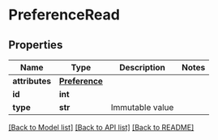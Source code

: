 # PreferenceRead

## Properties
Name | Type | Description | Notes
------------ | ------------- | ------------- | -------------
**attributes** | [**Preference**](Preference.md) |  | 
**id** | **int** |  | 
**type** | **str** | Immutable value | 

[[Back to Model list]](../README.md#documentation-for-models) [[Back to API list]](../README.md#documentation-for-api-endpoints) [[Back to README]](../README.md)


